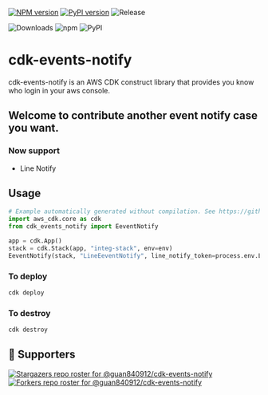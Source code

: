 [![NPM version](https://badge.fury.io/js/cdk-events-notify.svg)](https://badge.fury.io/js/cdk-events-notify)
[![PyPI version](https://badge.fury.io/py/cdk-events-notify.svg)](https://badge.fury.io/py/cdk-events-notify)
![Release](https://github.com/guan840912/cdk-s3bucket/workflows/Release/badge.svg)

![Downloads](https://img.shields.io/badge/-DOWNLOADS:-brightgreen?color=gray)
![npm](https://img.shields.io/npm/dt/cdk-events-notify?label=npm&color=orange)
![PyPI](https://img.shields.io/pypi/dm/cdk-events-notify?label=pypi&color=blue)

# cdk-events-notify

cdk-events-notify is an AWS CDK construct library that provides you know who login in your aws console.

## Welcome to contribute another event notify case you want.

### Now support

* Line Notify

## Usage

```python
# Example automatically generated without compilation. See https://github.com/aws/jsii/issues/826
import aws_cdk.core as cdk
from cdk_events_notify import EeventNotify

app = cdk.App()
stack = cdk.Stack(app, "integ-stack", env=env)
EeventNotify(stack, "LineEeventNotify", line_notify_token=process.env.LINE_NOTIFY_TOKEN)
```

### To deploy

```bash
cdk deploy
```

### To destroy

```bash
cdk destroy
```

## :clap:  Supporters

[![Stargazers repo roster for @guan840912/cdk-events-notify](https://reporoster.com/stars/guan840912/cdk-events-notify)](https://github.com/guan840912/cdk-events-notify/stargazers)
[![Forkers repo roster for @guan840912/cdk-events-notify](https://reporoster.com/forks/guan840912/cdk-events-notify)](https://github.com/guan840912/cdk-events-notify/network/members)
